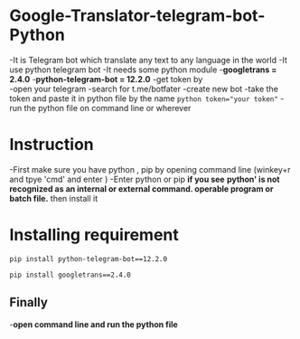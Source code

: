 # Google-Translator-telegram-bot-Python
  -It is Telegram bot which translate any text to any language in the world
  -It use python telegram bot
  -It needs some python module
    -**googletrans = 2.4.0**
    -**python-telegram-bot = 12.2.0**
  -get token by  
    -open your telegram 
    -search for t.me/botfater
    -create new bot
    -take the token and paste it in python file by the name `python token="your token"`
    -run the python file on command line or wherever
# Instruction
  -First make sure you have python , pip by opening command line (winkey+r and tpye 'cmd' and enter )
  -Enter python or pip __if you see__
      __python' is not recognized as an internal or external command.
      operable program or batch file.__ then install it 
# Installing requirement 
  ```
  pip install python-telegram-bot==12.2.0
  ```
  ```
  pip install googletrans==2.4.0
  ```
## Finally
  -**open command line and run the python file**
